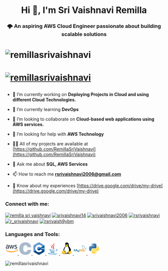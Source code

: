 <h1 align="center">Hi 👋, I'm Sri Vaishnavi Remilla</h1>
<h3 align="center">🌩️ An aspiring AWS Cloud Engineer passionate about building scalable solutions</h3>

# <p align="left"> <img src="https://komarev.com/ghpvc/?username=remillasrivaishnavi&label=Profile%20views&color=0e75b6&style=flat" alt="remillasrivaishnavi" /> </p>

# <p align="left"> <a href="https://github.com/ryo-ma/github-profile-trophy"><img src="https://github-profile-trophy.vercel.app/?username=remillasrivaishnavi" alt="remillasrivaishnavi" /></a> </p>

- 🔭 I’m currently working on **Deploying Projects in Cloud and using different Cloud Technologies.**

- 🌱 I’m currently learning **DevOps**

- 👯 I’m looking to collaborate on **Cloud-based web applications using AWS services.**

- 🤝 I’m looking for help with **AWS Technology**

- 👨‍💻 All of my projects are available at [https://github.com/RemillaSriVaishnavi](https://github.com/RemillaSriVaishnavi)

- 💬 Ask me about **SQL, AWS Services**

- 📫 How to reach me **rsrivaishnavi2006@gmail.com**

- 📄 Know about my experiences [https://drive.google.com/drive/my-drive](https://drive.google.com/drive/my-drive)

<h3 align="left">Connect with me:</h3>
<p align="left">
<a href="https://linkedin.com/in/remilla sri vaishnavi" target="blank"><img align="center" src="https://raw.githubusercontent.com/rahuldkjain/github-profile-readme-generator/master/src/images/icons/Social/linked-in-alt.svg" alt="remilla sri vaishnavi" height="30" width="40" /></a>
<a href="https://www.codechef.com/users/srivaishnavi14" target="blank"><img align="center" src="https://cdn.jsdelivr.net/npm/simple-icons@3.1.0/icons/codechef.svg" alt="srivaishnavi14" height="30" width="40" /></a>
<a href="https://www.hackerrank.com/srivaishnavi2006" target="blank"><img align="center" src="https://raw.githubusercontent.com/rahuldkjain/github-profile-readme-generator/master/src/images/icons/Social/hackerrank.svg" alt="srivaishnavi2006" height="30" width="40" /></a>
<a href="https://codeforces.com/profile/rsrivaishnavi" target="blank"><img align="center" src="https://raw.githubusercontent.com/rahuldkjain/github-profile-readme-generator/master/src/images/icons/Social/codeforces.svg" alt="rsrivaishnavi" height="30" width="40" /></a>
<a href="https://www.leetcode.com/r_srivaishnavi" target="blank"><img align="center" src="https://raw.githubusercontent.com/rahuldkjain/github-profile-readme-generator/master/src/images/icons/Social/leet-code.svg" alt="r_srivaishnavi" height="30" width="40" /></a>
<a href="https://auth.geeksforgeeks.org/user/rsrivaish9ybm" target="blank"><img align="center" src="https://raw.githubusercontent.com/rahuldkjain/github-profile-readme-generator/master/src/images/icons/Social/geeks-for-geeks.svg" alt="rsrivaish9ybm" height="30" width="40" /></a>
</p>

<h3 align="left">Languages and Tools:</h3>
<p align="left"> <a href="https://aws.amazon.com" target="_blank" rel="noreferrer"> <img src="https://raw.githubusercontent.com/devicons/devicon/master/icons/amazonwebservices/amazonwebservices-original-wordmark.svg" alt="aws" width="40" height="40"/> </a> <a href="https://www.cprogramming.com/" target="_blank" rel="noreferrer"> <img src="https://raw.githubusercontent.com/devicons/devicon/master/icons/c/c-original.svg" alt="c" width="40" height="40"/> </a> <a href="https://www.w3schools.com/cpp/" target="_blank" rel="noreferrer"> <img src="https://raw.githubusercontent.com/devicons/devicon/master/icons/cplusplus/cplusplus-original.svg" alt="cplusplus" width="40" height="40"/> </a> <a href="https://www.java.com" target="_blank" rel="noreferrer"> <img src="https://raw.githubusercontent.com/devicons/devicon/master/icons/java/java-original.svg" alt="java" width="40" height="40"/> </a> <a href="https://www.linux.org/" target="_blank" rel="noreferrer"> <img src="https://raw.githubusercontent.com/devicons/devicon/master/icons/linux/linux-original.svg" alt="linux" width="40" height="40"/> </a> <a href="https://www.mysql.com/" target="_blank" rel="noreferrer"> <img src="https://raw.githubusercontent.com/devicons/devicon/master/icons/mysql/mysql-original-wordmark.svg" alt="mysql" width="40" height="40"/> </a> <a href="https://www.python.org" target="_blank" rel="noreferrer"> <img src="https://raw.githubusercontent.com/devicons/devicon/master/icons/python/python-original.svg" alt="python" width="40" height="40"/> </a> </p>

<p><img align="center" src="https://github-readme-stats.vercel.app/api/top-langs?username=remillasrivaishnavi&show_icons=true&locale=en&layout=compact" alt="remillasrivaishnavi" /></p>
